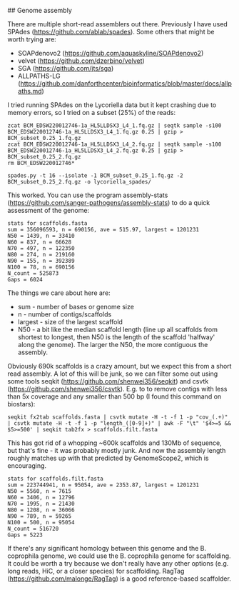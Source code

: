 ## Genome assembly

There are multiple short-read assemblers out there. Previously I have used SPAdes (https://github.com/ablab/spades). Some others that might be worth trying are:
- SOAPdenovo2 (https://github.com/aquaskyline/SOAPdenovo2)
- velvet (https://github.com/dzerbino/velvet)
- SGA (https://github.com/jts/sga)
- ALLPATHS-LG (https://github.com/danforthcenter/bioinformatics/blob/master/docs/allpaths.md)

I tried running SPAdes on the Lycoriella data but it kept crashing due to memory errors, so I tried on a subset (25%) of the reads:

```
zcat BCM_EDSW220012746-1a_HL5LLDSX3_L4_1.fq.gz | seqtk sample -s100 BCM_EDSW220012746-1a_HL5LLDSX3_L4_1.fq.gz 0.25 | gzip > BCM_subset_0.25_1.fq.gz
zcat BCM_EDSW220012746-1a_HL5LLDSX3_L4_2.fq.gz | seqtk sample -s100 BCM_EDSW220012746-1a_HL5LLDSX3_L4_2.fq.gz 0.25 | gzip > BCM_subset_0.25_2.fq.gz
rm BCM_EDSW220012746*

spades.py -t 16 --isolate -1 BCM_subset_0.25_1.fq.gz -2 BCM_subset_0.25_2.fq.gz -o lycoriella_spades/
```

This worked. You can use the program assembly-stats (https://github.com/sanger-pathogens/assembly-stats) to do a quick assessment of the genome:

```
stats for scaffolds.fasta
sum = 356096593, n = 690156, ave = 515.97, largest = 1201231
N50 = 1439, n = 33410
N60 = 837, n = 66628
N70 = 497, n = 122350
N80 = 274, n = 219160
N90 = 155, n = 392389
N100 = 78, n = 690156
N_count = 525873
Gaps = 6024
```

The things we care about here are:
- sum - number of bases or genome size
- n - number of contigs/scaffolds
- largest - size of the largest scaffold
- N50 - a bit like the median scaffold length (line up all scaffolds from shortest to longest, then N50 is the length of the scaffold 'halfway' along the genome). The larger the N50, the more contiguous the assembly.

Obviously 690k scaffolds is a crazy amount, but we expect this from a short read assembly. A lot of this will be junk, so we can filter some out using some tools seqkit (https://github.com/shenwei356/seqkit) and csvtk (https://github.com/shenwei356/csvtk). E.g. to to remove contigs with less than 5x coverage and any smaller than 500 bp (I found this command on biostars):

```
seqkit fx2tab scaffolds.fasta | csvtk mutate -H -t -f 1 -p "cov_(.+)" | csvtk mutate -H -t -f 1 -p "length_([0-9]+)" | awk -F "\t" '$4>=5 && $5>=500' | seqkit tab2fx > scaffolds.filt.fasta
```

This has got rid of a whopping ~600k scaffolds and 130Mb of sequence, but that's fine - it was probably mostly junk. And now the assembly length roughly matches up with that predicted by GenomeScope2, which is encouraging.

```
stats for scaffolds.filt.fasta
sum = 223744941, n = 95054, ave = 2353.87, largest = 1201231
N50 = 5560, n = 7615
N60 = 3406, n = 12796
N70 = 1995, n = 21430
N80 = 1208, n = 36066
N90 = 789, n = 59265
N100 = 500, n = 95054
N_count = 516720
Gaps = 5223
```

If there's any significant homology between this genome and the B. coprophila genome, we could use the B. coprophila genome for scaffolding. It could be worth a try because we don't really have any other options (e.g. long reads, HiC, or a closer species) for scaffolding. RagTag (https://github.com/malonge/RagTag) is a good reference-based scaffolder.

